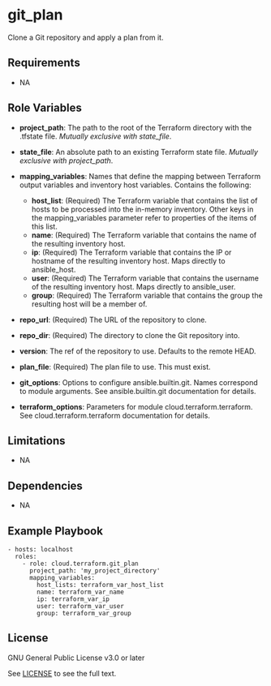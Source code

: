 git_plan
==================

Clone a Git repository and apply a plan from it.

Requirements
------------

- NA

Role Variables
--------------

* **project_path**: The path to the root of the Terraform directory with the .tfstate file. *Mutually exclusive with state_file*.
* **state_file**: An absolute path to an existing Terraform state file. *Mutually exclusive with project_path*.
* **mapping_variables**: Names that define the mapping between Terraform output variables and inventory host variables. Contains the following:
  - **host_list**: (Required) The Terraform variable that contains the list of hosts to be processed into the in-memory inventory. Other keys in the mapping_variables parameter refer to properties of the items of this list.
  - **name**: (Required) The Terraform variable that contains the name of the resulting inventory host.
  - **ip**: (Required) The Terraform variable that contains the IP or hostname of the resulting inventory host. Maps directly to ansible_host.
  - **user**: (Required) The Terraform variable that contains the username of the resulting inventory host. Maps directly to ansible_user.
  - **group**: (Required) The Terraform variable that contains the group the resulting host will be a member of.

* **repo_url**: (Required) The URL of the repository to clone.
* **repo_dir**: (Required) The directory to clone the Git repository into.
* **version**: The ref of the repository to use. Defaults to the remote HEAD.
* **plan_file**: (Required) The plan file to use. This must exist.
* **git_options**: Options to configure ansible.builtin.git. Names correspond to module arguments. See ansible.builtin.git documentation for details.
* **terraform_options**: Parameters for module cloud.terraform.terraform. See cloud.terraform.terraform documentation for details.

Limitations
------------

- NA

Dependencies
------------

- NA

Example Playbook
----------------

    - hosts: localhost
      roles:
        - role: cloud.terraform.git_plan
          project_path: 'my_project_directory'
          mapping_variables:
            host_lists: terraform_var_host_list
            name: terraform_var_name
            ip: terraform_var_ip
            user: terraform_var_user
            group: terraform_var_group

License
-------

GNU General Public License v3.0 or later

See [LICENSE](https://github.com/ansible-collections/cloud.terraform/blob/stable-4/LICENSE) to see the full text.
